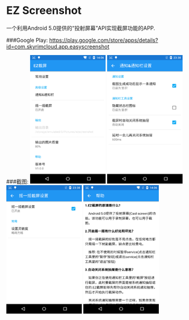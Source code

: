 # EZ Screenshot
一个利用Android 5.0提供的“投射屏幕”API实现截屏功能的APP.

###Google Play:
https://play.google.com/store/apps/details?id=com.skyrimcloud.app.easyscreenshot

###截图:
<img src="./art/screenshots/1.png" alt="Drawing" height="340px" width="200px" />
<img src="./art/screenshots/2.png" alt="Drawing" height="340px" width="200px" />
<img src="./art/screenshots/3.png" alt="Drawing" height="340px" width="200px" />
<img src="./art/screenshots/4.png" alt="Drawing" height="340px" width="200px" />
